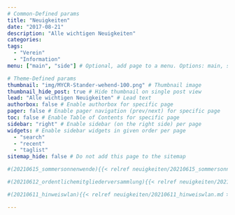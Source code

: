 ```yaml
---
# Common-Defined params
title: "Neuigkeiten"
date: "2017-08-21"
description: "Alle wichtigen Neuigkeiten"
categories:
tags:
  - "Verein"
  - "Information"
menu: ["main", "side"] # Optional, add page to a menu. Options: main, side, footer

# Theme-Defined params
thumbnail: "img/MYCR-Stander-wehend-100.png" # Thumbnail image
thumbnail_hide_post: true # Hide thumbnail on single post view
lead: "Alle wichtigen Neuigkeiten" # Lead text
authorbox: false # Enable authorbox for specific page
pager: false # Enable pager navigation (prev/next) for specific page
toc: false # Enable Table of Contents for specific page
sidebar: "right" # Enable sidebar (on the right side) per page
widgets: # Enable sidebar widgets in given order per page
  - "search"
  - "recent"
  - "taglist"
sitemap_hide: false # Do not add this page to the sitemap

#(20210615_sommersonnenwende){{< relref neuigkeiten/20210615_sommersonnenwende.md >}}

#(20210612_ordentlichemitgliederversammlung){{< relref neuigkeiten/20210612_ordentlichemitgliederversammlung.md >}}

#(20210611_hinweiswlan){{< relref neuigkeiten/20210611_hinweiswlan.md >}}

---
```


